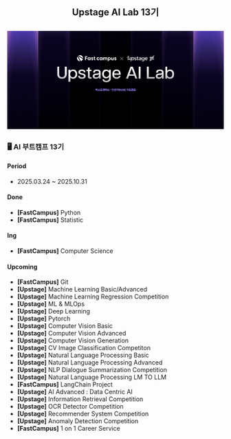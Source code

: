 <h2 align="center">Upstage AI Lab 13기<h2>
<p align="center">
  <img src="image/upstage-img.png">
</p>

### 🖥️ AI 부트캠프 13기
#### Period
- 2025.03.24 ~ 2025.10.31

#### Done
- **[FastCampus]** Python
- **[FastCampus]** Statistic

#### Ing
- **[FastCampus]** Computer Science

#### Upcoming
- **[FastCampus]** Git
- **[Upstage]** Machine Learning Basic/Advanced
- **[Upstage]** Machine Learning Regression Competition
- **[Upstage]** ML & MLOps
- **[Upstage]** Deep Learning
- **[Upstage]** Pytorch
- **[Upstage]** Computer Vision Basic
- **[Upstage]** Computer Vision Advanced
- **[Upstage]** Computer Vision Generation
- **[Upstage]** CV Image Classification Competiton
- **[Upstage]** Natural Language Processing Basic
- **[Upstage]** Natural Language Processing Advanced
- **[Upstage]** NLP Dialogue Summarization Competition
- **[Upstage]** Natural Language Processing LM TO LLM
- **[FastCampus]** LangChain Project
- **[Upstage]** AI Advanced : Data Centric AI
- **[Upstage]** Information Retrieval Competition
- **[Upstage]** OCR Detector Competition
- **[Upstage]** Recommender System Competition
- **[Upstage]** Anomaly Detection Competition
- **[FastCampus]** 1 on 1 Career Service
